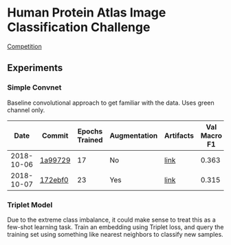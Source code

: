 # Human Protein Atlas Image Classification Challenge

[Competition](https://www.kaggle.com/c/human-protein-atlas-image-classification)

## Experiments

### Simple Convnet

Baseline convolutional approach to get familiar with the data. Uses green channel only.

Date|Commit|Epochs Trained|Augmentation|Artifacts|Val Macro F1|Test Macro F1|
|---|---|---|---|---|---|---|
2018-10-06|[1a99729](https://github.com/bharris47/human-protein-atlas/commit/1a99729dab0a660003fdf353e80dae4ed5f183c9)|17|No|[link](models/simple_convnet_v1/2018-10-06)|0.363|0.227|
2018-10-07|[172ebf0](https://github.com/bharris47/human-protein-atlas/commit/172ebf028ba1b976158cdc6e84eb5fda0871988a)|23|Yes|[link](models/simple_convnet_v1/2018-10-07-08-48-33)|0.315|0.184|


### Triplet Model

Due to the extreme class imbalance, it could make sense to treat this as a few-shot learning task. Train an embedding using Triplet loss, and query the training set using something like nearest neighbors to classify new samples.
